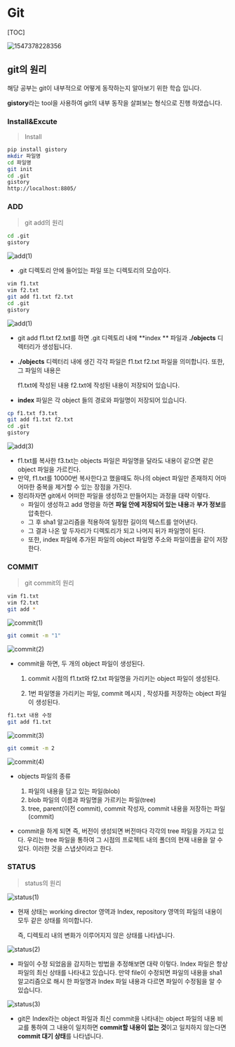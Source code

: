 #  Git

[TOC]

![1547378228356](https://i.stack.imgur.com/caci5.png)



## git의 원리

해당 공부는 git이 내부적으로 어떻게 동작하는지 알아보기 위한 학습 입니다.

**gistory**라는 tool을 사용하여 git의 내부 동작을 살펴보는 형식으로 진행 하였습니다.



### Install&Excute

> Install

```bash
pip install gistory
mkdir 파일명
cd 파일명
git init
cd .git
gistory
http://localhost:8805/
```



### **ADD**

> git add의 원리

```bash
cd .git
gistory
```

![add(1)](./assets/add(1).PNG)

- .git 디렉토리 안에 들어있는 파일 또는 디렉토리의 모습이다.



```bash
vim f1.txt
vim f2.txt
git add f1.txt f2.txt
cd .git
gistory
```



![add(1)](./assets/add(2).PNG)

- git add f1.txt f2.txt를 하면 .git 디렉토리 내에 **index ** 파일과   **./objects**   디렉터리가 생성됩니다.

- **./objects** 디렉터리 내에 생긴 각각 파일은 f1.txt f2.txt 파일을 의미합니다. 또한, 그 파일의 내용은

  f1.txt에 작성된 내용 f2.txt에 작성된 내용이 저장되어 있습니다.

- **index** 파일은 각 object 들의 경로와 파일명이 저장되어 있습니다.



```bash
cp f1.txt f3.txt
git add f1.txt f2.txt
cd .git
gistory

```

![add(3)](./assets/add(3).PNG)

- f1.txt를 복사한 f3.txt는 objects 파일은 파일명을 달라도 내용이 같으면 같은 object 파일을 가르킨다.
- 만약, f1.txt를 10000번 복사한다고 했을때도 하나의 object 파일만 존재하지 어마어마한 중복을 제거할 수 있는 장점을 가진다.
- 정리하자면 git에서 어떠한 파일을 생성하고 만들어지는 과정을 대략 이렇다.
  - 파일이 생성하고 add 명령을 하면 **파일 안에 저장되어 있는 내용**과 **부가 정보**를 압축한다.
  - 그  후 sha1 알고리즘을 적용하여 일정한 길이의 텍스트를 얻어낸다.
  - 그 결과 나온 앞 두자리가 디렉토리가 되고 나머지 뒤가 파일명이 된다.
  - 또한, index 파일에 추가된 파일의 object 파일명 주소와 파일이름을 같이 저장한다.



### COMMIT

> git commit의 원리

```bash
vim f1.txt
vim f2.txt
git add *
```

![commit(1)](./assets/commit(1).PNG)

```bash
git commit -m "1"
```

![commit(2)](./assets/commit(2).PNG)

- commit을 하면, 두 개의 object 파일이 생성된다.

  1. commit 시점의 f1.txt와 f2.txt 파일명을 가리키는 object 파일이 생성된다.

  2. 1번 파일명을 가리키는 파일, commit 메시지 , 작성자를 저장하는 object 파일이 생성된다.



```bash
f1.txt 내용 수정
git add f1.txt
```



![commit(3)](./assets/commit(3).PNG)

```bash
git commit -m 2
```

![commit(4)](D:./assets/commit(4).PNG)

- objects 파일의 종류
  1. 파일의 내용을 담고 있는 파일(blob)
  2. blob 파일의 이름과 파일명을 가르키는 파일(tree)
  3. tree, parent(이전 commit), commit 작성자, commit 내용을 저장하는 파일(commit)

- commit을 하게 되면 즉, 버전이 생성되면 버전마다 각각의 tree 파일을 가지고 있다. 우리는 tree 파일을 통하여 그 시점의 프로젝트 내의 폴더의 현재 내용을 알 수 있다. 이러한 것을 스냅샷이라고 한다. 



### STATUS

> status의 원리

![status(1)](D:./assets/status(1).PNG)

- 현재 상태는 working director 영역과 Index, repository 영역의 파일의 내용이 모두 같은 상태를 의미합니다.

  즉, 디렉토리 내의 변화가 이루어지지 않은 상태를 나타냅니다. 



![status(2)](D:./assets/status(2).PNG)

- 파일이 수정 되었음을 감지하는 방법을 추정해보면 대략 이렇다. Index 파일은 항상 파일의 최신 상태를 나타내고 있습니다. 만약 file이 수정되면 파일의 내용을 sha1 알고리즘으로 해시 한 파일명과 Index 파일 내용과 다르면 파일이 수정됨을 알 수 있습니다.

![status(3)](D:./assets/status(3).PNG)

- git은 Index라는 object 파일과 최신 commit을 나타내는 object 파일의 내용 비교를 통하여 그 내용이 일치하면 **commit할 내용이 없는 것**이고 일치하지 않는다면 **commit 대기 상태**를 나타냅니다.



